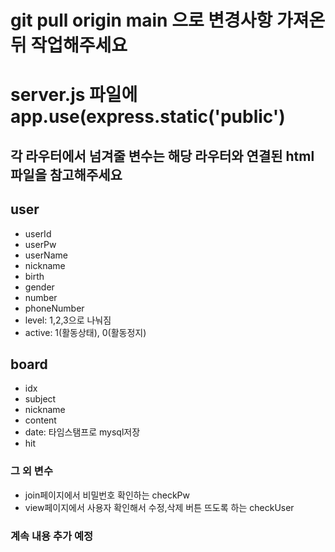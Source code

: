 # git pull origin main 으로 변경사항 가져온 뒤 작업해주세요
# server.js 파일에 app.use(express.static('public') 

## 각 라우터에서 넘겨줄 변수는 해당 라우터와 연결된 html 파일을 참고해주세요
## user
- userId
- userPw
- userName
- nickname
- birth
- gender
- number
- phoneNumber
- level: 1,2,3으로 나눠짐
- active: 1(활동상태), 0(활동정지)

## board
- idx
- subject
- nickname
- content
- date: 타임스탬프로 mysql저장
- hit

### 그 외 변수
- join페이지에서 비밀번호 확인하는 checkPw
- view페이지에서 사용자 확인해서 수정,삭제 버튼 뜨도록 하는 checkUser

### 계속 내용 추가 예정
